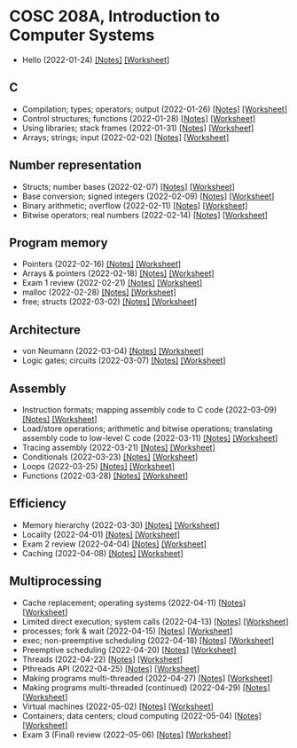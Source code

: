 # COSC 208A, Introduction to Computer Systems

* Hello (2022-01-24) [[Notes]](2022-01-24_notes) [[Worksheet]](2022-01-24_worksheet)

## C
* Compilation; types; operators; output (2022-01-26) [[Notes]](2022-01-26_notes) [[Worksheet]](2022-01-26_worksheet)
* Control structures; functions (2022-01-28) [[Notes]](2022-01-28_notes) [[Worksheet]](2022-01-28_worksheet)
* Using libraries; stack frames (2022-01-31) [[Notes]](2022-01-31_notes) [[Worksheet]](2022-01-31_worksheet)
* Arrays; strings; input (2022-02-02) [[Notes]](2022-02-02_notes) [[Worksheet]](2022-02-02_worksheet)

## Number representation
* Structs; number bases (2022-02-07) [[Notes]](2022-02-07_notes) [[Worksheet]](2022-02-07_worksheet)
* Base conversion; signed integers (2022-02-09) [[Notes]](2022-02-09_notes) [[Worksheet]](2022-02-09_worksheet)
* Binary arithmetic; overflow (2022-02-11) [[Notes]](2022-02-11_notes) [[Worksheet]](2022-02-11_worksheet)
* Bitwise operators; real numbers (2022-02-14) [[Notes]](2022-02-14_notes) [[Worksheet]](2022-02-14_worksheet)

## Program memory
* Pointers (2022-02-16) [[Notes]](2022-02-16_notes) [[Worksheet]](2022-02-16_worksheet)
* Arrays & pointers (2022-02-18) [[Notes]](2022-02-18_notes) [[Worksheet]](2022-02-18_worksheet)
* Exam 1 review (2022-02-21) [[Notes]](2022-02-21_notes) [[Worksheet]](2022-02-21_worksheet)
* malloc (2022-02-28) [[Notes]](2022-02-28_notes) [[Worksheet]](2022-02-28_worksheet)
* free; structs (2022-03-02) [[Notes]](2022-03-02_notes) [[Worksheet]](2022-03-02_worksheet)

## Architecture
* von Neumann (2022-03-04) [[Notes]](2022-03-04_notes) [[Worksheet]](2022-03-04_worksheet)
* Logic gates; circuits (2022-03-07) [[Notes]](2022-03-07_notes) [[Worksheet]](2022-03-07_worksheet)

## Assembly
* Instruction formats; mapping assembly code to C code (2022-03-09) [[Notes]](2022-03-09_notes) [[Worksheet]](2022-03-09_worksheet)
* Load/store operations; arithmetic and bitwise operations; translating assembly code to low-level C code (2022-03-11) [[Notes]](2022-03-11_notes) [[Worksheet]](2022-03-11_worksheet)
* Tracing assembly (2022-03-21) [[Notes]](2022-03-21_notes) [[Worksheet]](2022-03-21_worksheet)
* Conditionals (2022-03-23) [[Notes]](2022-03-23_notes) [[Worksheet]](2022-03-23_worksheet)
* Loops (2022-03-25) [[Notes]](2022-03-25_notes) [[Worksheet]](2022-03-25_worksheet)
* Functions (2022-03-28) [[Notes]](2022-03-28_notes) [[Worksheet]](2022-03-28_worksheet)

## Efficiency
* Memory hierarchy (2022-03-30) [[Notes]](2022-03-30_notes) [[Worksheet]](2022-03-30_worksheet)
* Locality (2022-04-01) [[Notes]](2022-04-01_notes) [[Worksheet]](2022-04-01_worksheet)
* Exam 2 review (2022-04-04) [[Notes]](2022-04-04_notes) [[Worksheet]](2022-04-04_worksheet)
* Caching (2022-04-08) [[Notes]](2022-04-08_notes) [[Worksheet]](2022-04-08_worksheet)

## Multiprocessing
* Cache replacement; operating systems (2022-04-11) [[Notes]](2022-04-11_notes) [[Worksheet]](2022-04-11_worksheet)
* Limited direct execution; system calls (2022-04-13) [[Notes]](2022-04-13_notes) [[Worksheet]](2022-04-13_worksheet)
* processes; fork & wait (2022-04-15) [[Notes]](2022-04-15_notes) [[Worksheet]](2022-04-15_worksheet)
* exec; non-preemptive scheduling (2022-04-18) [[Notes]](2022-04-18_notes) [[Worksheet]](2022-04-18_worksheet)
* Preemptive scheduling (2022-04-20) [[Notes]](2022-04-20_notes) [[Worksheet]](2022-04-20_worksheet)
* Threads (2022-04-22) [[Notes]](2022-04-22_notes) [[Worksheet]](2022-04-22_worksheet)
* Pthreads API (2022-04-25) [[Notes]](2022-04-25_notes) [[Worksheet]](2022-04-25_worksheet)
* Making programs multi-threaded (2022-04-27) [[Notes]](2022-04-27_notes) [[Worksheet]](2022-04-27_worksheet)
* Making programs multi-threaded (continued) (2022-04-29) [[Notes]](2022-04-29_notes) [[Worksheet]](2022-04-29_worksheet)
* Virtual machines (2022-05-02) [[Notes]](2022-05-02_notes) [[Worksheet]](2022-05-02_worksheet)
* Containers; data centers; cloud computing (2022-05-04) [[Notes]](2022-05-04_notes) [[Worksheet]](2022-05-04_worksheet)
* Exam 3 (Final) review (2022-05-06) [[Notes]](2022-05-06_notes) [[Worksheet]](2022-05-06_worksheet)

<!--
## Networking
* Application-to-application communication; Sockets (2021-11-29) [[Notes]](2021-11-29_notes)
* Sockets (continued); TCP/IP model (2021-12-01) [[Notes]](2021-12-01_notes) [[Worksheet]](2021-12-01_worksheet)
* Packet switching; Addressing (2021-12-03) [[Notes]](2021-12-03_notes) [[Worksheet]](2021-12-03_worksheet)
* Addressing (continued); Routing (2021-12-06) [[Notes]](2021-12-06_notes) [[Worksheet]](2021-12-06_worksheet)
* Wireless (2021-12-08) [[Notes]](2021-12-08_notes) [[Worksheet]](2021-12-08_worksheet)
* Cloud computing; review (2021-12-10) [[Notes]](2021-12-10_notes) [[Worksheet]](2021-12-10_worksheet)
-->
